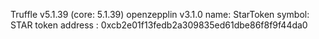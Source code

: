 Truffle v5.1.39 (core: 5.1.39)
openzepplin v3.1.0
name: StarToken
symbol: STAR
token address : 0xcb2e01f13fedb2a309835ed61dbe86f8f9f44da0